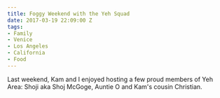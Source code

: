 ```yaml
---
title: Foggy Weekend with the Yeh Squad
date: 2017-03-19 22:09:00 Z
tags:
- Family
- Venice
- Los Angeles
- California
- Food
---
```


Last weekend, Kam and I enjoyed hosting a few proud members of Yeh Area: Shoji aka Shoj McGoge, Auntie O and Kam's cousin Christian. 